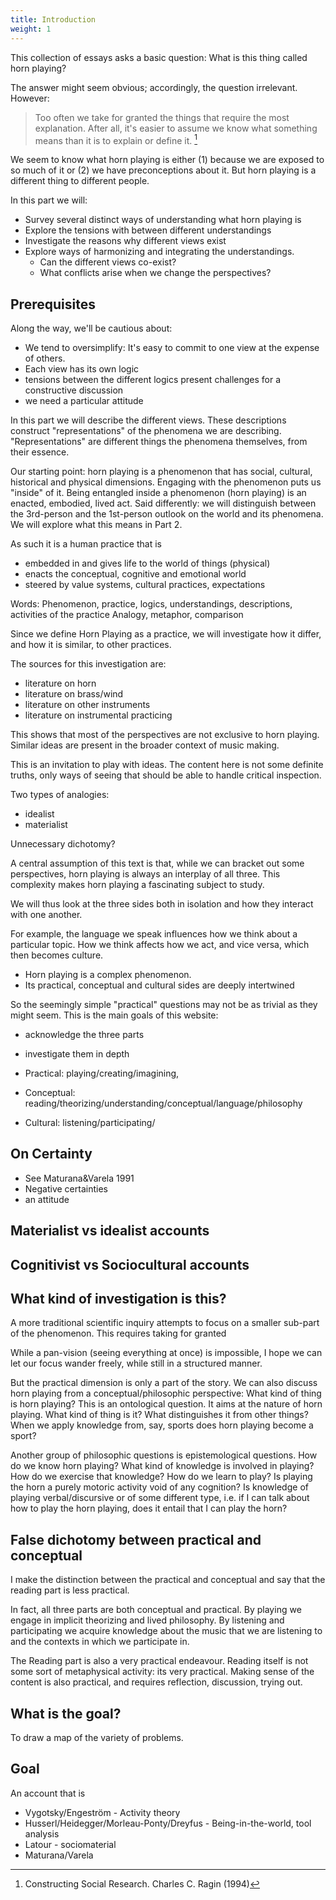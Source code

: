 ```yaml
---
title: Introduction
weight: 1
---
```

This collection of essays asks a basic question: What is this thing called horn playing?

The answer might seem obvious; accordingly, the question irrelevant. However:

> Too often we take for granted the things that require the most explanation. After all, it's easier to assume we know what something means than it is to explain or define it. [^ragin]

[^ragin]: Constructing Social Research. Charles C. Ragin (1994)

We seem to know what horn playing is either (1) because we are exposed to so much of it or (2) we have preconceptions about it. But horn playing is a different thing to different people.

In this part we will:

- Survey several distinct ways of understanding what horn playing is
- Explore the tensions with between different understandings
- Investigate the reasons why different views exist
- Explore ways of harmonizing and integrating the understandings.
  - Can the different views co-exist?
  - What conflicts arise when we change the perspectives?

## Prerequisites

Along the way, we'll be cautious about:
- We tend to oversimplify: It's easy to commit to one view at the expense of others.
- Each view has its own logic
- tensions between the different logics present challenges for a constructive discussion
- we need a particular attitude

In this part we will describe the different views. These descriptions construct "representations" of the phenomena we are describing. "Representations" are different things the phenomena themselves, from their essence.

Our starting point: horn playing is a phenomenon that has social, cultural, historical and physical dimensions. Engaging with the phenomenon puts us "inside" of it. Being entangled inside a phenomenon (horn playing) is an enacted, embodied, lived act. Said differently: we will distinguish between the 3rd-person and the 1st-person outlook on the world and its phenomena. We will explore what this means in Part 2.

As such it is a human practice that is
- embedded in and gives life to the world of things (physical)
- enacts the conceptual, cognitive and emotional world
- steered by value systems, cultural practices, expectations

Words: Phenomenon, practice, logics, understandings, descriptions, activities of the practice
Analogy, metaphor, comparison

Since we define Horn Playing as a practice, we will investigate how it differ, and how it is similar, to other practices.

The sources for this investigation are:
- literature on horn
- literature on brass/wind
- literature on other instruments
- literature on instrumental practicing


This shows that most of the perspectives are not exclusive to horn playing. Similar ideas are present in the broader context of music making.

This is an invitation to play with ideas. The content here is not some definite truths, only ways of seeing that should be able to handle critical inspection.


Two types of analogies:
- idealist
- materialist

Unnecessary dichotomy?


A central assumption of this text is that, while we can bracket out some perspectives, horn playing is always an interplay of all three. This complexity makes horn playing a fascinating subject to study.


We will thus look at the three sides both in isolation and how they interact with one another.


For example, the language we speak influences how we think about a particular topic. How we think affects how we act, and vice versa, which then becomes culture.




- Horn playing is a complex phenomenon.
- Its practical, conceptual and cultural sides are deeply intertwined



So the seemingly simple "practical" questions may not be as trivial as they might seem. This is the main goals of this website:

- acknowledge the three parts
- investigate them in depth

- Practical: playing/creating/imagining,
- Conceptual: reading/theorizing/understanding/conceptual/language/philosophy
- Cultural: listening/participating/


## On Certainty

- See Maturana&Varela 1991
- Negative certainties
- an attitude 


## Materialist vs idealist accounts

## Cognitivist vs Sociocultural accounts


## What kind of investigation is this?



A more traditional scientific inquiry attempts to focus on a smaller sub-part of the phenomenon. This requires taking for granted


While a pan-vision (seeing everything at once) is impossible, I hope we can let our focus wander freely, while still in a structured manner.





But the practical dimension is only a part of the story. We can also discuss horn playing from a conceptual/philosophic perspective: What kind of thing is horn playing? This is an ontological question. It aims at the nature of horn playing. What kind of thing is it? What distinguishes it from other things? When we apply knowledge from, say, sports does horn playing become a sport?

Another group of philosophic questions is epistemological questions. How do we know horn playing? What kind of knowledge is involved in playing? How do we exercise that knowledge? How do we learn to play? Is playing the horn a purely motoric activity void of any cognition? Is knowledge of playing verbal/discursive or of some different type, i.e. if I can talk about how to play the horn playing, does it entail that I can play the horn?




## False dichotomy between practical and conceptual

I make the distinction between the practical and conceptual and say that the reading part is less practical.

In fact, all three parts are both conceptual and practical. By playing we engage in implicit theorizing and lived philosophy. By listening and participating we acquire knowledge about the music that we are listening to and the contexts in which we participate in.

The Reading part is also a very practical endeavour. Reading itself is not some sort of metaphysical activity: its very practical. Making sense of the content is also practical, and requires reflection, discussion, trying out.



## What is the goal?

To draw a map of the variety of problems.



## Goal

An account that is
- Vygotsky/Engeström - Activity theory
- Husserl/Heidegger/Morleau-Ponty/Dreyfus - Being-in-the-world, tool analysis
- Latour - sociomaterial
- Maturana/Varela


